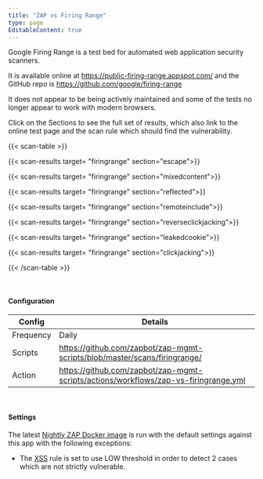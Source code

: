 ```yaml
---
title: "ZAP vs Firing Range"
type: page
EditableContent: true
---
```

Google Firing Range is a test bed for automated web application security scanners. 

It is available online at https://public-firing-range.appspot.com/ and the GitHub repo is https://github.com/google/firing-range

It does not appear to be being actively maintained and some of the tests no longer appear to work with modern browsers. 

Click on the Sections to see the full set of results, which also link to the online test page and the scan rule which should find the vulnerability.


{{< scan-table >}}

  {{< scan-results target= "firingrange" section="escape">}}

  {{< scan-results target= "firingrange" section="mixedcontent">}}

  {{< scan-results target= "firingrange" section="reflected">}}

  {{< scan-results target= "firingrange" section="remoteinclude">}}

  {{< scan-results target= "firingrange" section="reverseclickjacking">}}

  {{< scan-results target= "firingrange" section="leakedcookie">}}

  {{< scan-results target= "firingrange" section="clickjacking">}}

{{< /scan-table >}}

&nbsp;  

#### Configuration

| Config | Details |
| --- | --- |
| Frequency | Daily |
| Scripts | https://github.com/zapbot/zap-mgmt-scripts/blob/master/scans/firingrange/ |
| Action | https://github.com/zapbot/zap-mgmt-scripts/actions/workflows/zap-vs-firingrange.yml | 

&nbsp;  

#### Settings

The latest [Nightly ZAP Docker image](https://github.com/zaproxy/zaproxy/pkgs/container/zaproxy) is run with the default settings against this app with the following exceptions:

* The [XSS](/docs/alerts/40012/) rule is set to use LOW threshold in order to detect 2 cases which are not strictly vulnerable.
